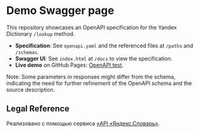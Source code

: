 # Demo Swagger page

This repository showcases an OpenAPI specification for the Yandex Dictionary `/lookup` method.

* **Specification**: See `openapi.yaml` and the referenced files at `/paths` and `/schemas`.
* **Swagger UI**: See `index.html` at `/docs` to view the specification.
* **Live demo** on GitHub Pages: [OpenAPI test](https://reaktivv.github.io/test).

Note: Some parameters in responses might differ from the schema, indicating the need for further refinement of the OpenAPI schema and the source description.

## Legal Reference

Реализовано с помощью сервиса [«API «Яндекс.Словарь»](http://api.yandex.ru/dictionary).